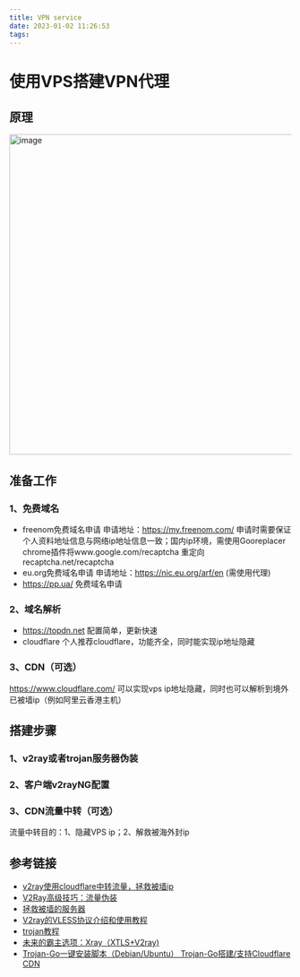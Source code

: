 ```yaml
---
title: VPN service
date: 2023-01-02 11:26:53
tags:
---
```


# 使用VPS搭建VPN代理
## 原理
<img width="572" alt="image" src="https://user-images.githubusercontent.com/1312389/210215276-f2394f9e-32b3-47ab-8925-0dcc104adadb.png">

## 准备工作
### 1、免费域名
- freenom免费域名申请
   申请地址：https://my.freenom.com/
   申请时需要保证个人资料地址信息与网络ip地址信息一致；国内ip环境，需使用Gooreplacer chrome插件将www.google.com/recaptcha 重定向recaptcha.net/recaptcha
- eu.org免费域名申请
  申请地址：https://nic.eu.org/arf/en (需使用代理)
- https://pp.ua/ 免费域名申请

### 2、域名解析
- https://topdn.net
   配置简单，更新快速
- cloudflare
  个人推荐cloudflare，功能齐全，同时能实现ip地址隐藏

### 3、CDN（可选）
   https://www.cloudflare.com/ 可以实现vps ip地址隐藏，同时也可以解析到境外已被墙ip（例如阿里云香港主机）
## 搭建步骤
### 1、v2ray或者trojan服务器伪装
### 2、客户端v2rayNG配置
### 3、CDN流量中转（可选）
   流量中转目的：1、隐藏VPS ip；2、解救被海外封ip

## 参考链接
- [v2ray使用cloudflare中转流量，拯救被墙ip](https://v2xtls.org/v2ray%E4%BD%BF%E7%94%A8cloudflare%E4%B8%AD%E8%BD%AC%E6%B5%81%E9%87%8F%EF%BC%8C%E6%8B%AF%E6%95%91%E8%A2%AB%E5%A2%99ip/)
- [V2Ray高级技巧：流量伪装](https://itlanyan.com/v2ray-traffic-mask/)
- [拯救被墙的服务器](https://itlanyan.com/recovery-blocked-ip/)
- [V2ray的VLESS协议介绍和使用教程](https://itlanyan.com/introduce-v2ray-vless-protocol/)
- [trojan教程](https://itlanyan.com/trojan-tutorial/)
- [未来的霸主选项：Xray（XTLS+V2ray)](https://www.vjsun.com/656.html)
- [Trojan-Go一键安装脚本（Debian/Ubuntu） Trojan-Go搭建/支持Cloudflare CDN](https://ssrvps.org/archives/7772)
